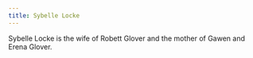 ```yaml
---
title: Sybelle Locke
---
```


Sybelle Locke is the wife of Robett Glover and the mother of Gawen and Erena Glover.


